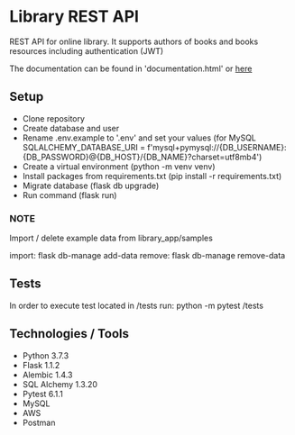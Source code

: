 # Library REST API

REST API for online library. It supports authors of books and books resources including authentication (JWT)

The documentation can be found in 'documentation.html' or [here](https://documenter.getpostman.com/view/13065363/TVYCAfLU)

## Setup

- Clone repository
- Create database and user
- Rename .env.example to '.env' and set your values 
    (for MySQL SQLALCHEMY_DATABASE_URI = f'mysql+pymysql://{DB_USERNAME}:{DB_PASSWORD}@{DB_HOST}/{DB_NAME}?charset=utf8mb4')
- Create a virtual environment (python -m venv venv)
- Install packages from requirements.txt (pip install -r requirements.txt)
- Migrate database (flask db upgrade)
- Run command (flask run)

### NOTE

Import / delete example data from library_app/samples

import: flask db-manage add-data
remove: flask db-manage remove-data

## Tests

In order to execute test located in /tests run: python -m pytest /tests

## Technologies / Tools

- Python 3.7.3
- Flask 1.1.2
- Alembic 1.4.3
- SQL Alchemy 1.3.20
- Pytest 6.1.1
- MySQL
- AWS
- Postman

